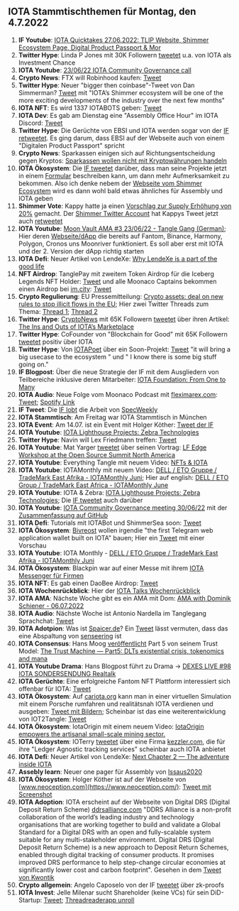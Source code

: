 ## IOTA Stammtischthemen für Montag, den 4.7.2022

1. **IF Youtube**: [IOTA Quicktakes 27.06.2022: TLIP Website, Shimmer Ecosystem Page, Digital Product Passport & Mor](https://youtu.be/F15Wtb1JvXA)
2. **Twitter Hype**: Linda P Jones mit 30K Followern [tweetet](https://twitter.com/LindaPJones/status/1541540405321158656?s=20&t=4jfdgBGWkjRpOOj-eDrXSQ) u.a. von IOTA als Investment Chance
3. **IOTA Youtube**: [23/06/22 IOTA Community Governance call](https://www.youtube.com/watch?v=xxE7RHkehy4)
4. **Crypto News**: FTX will Robinhood kaufen: [Tweet](https://twitter.com/BitcoinMagazine/status/1541502534120087552?s=20&t=gqQNu4w7O7o1lmagbBGYgQ)
5. **Twitter Hype**: Neuer "bigger then coinbase"-Tweet von Dan Simmerman? [Tweet](https://twitter.com/DanSimerman/status/1541482193138106368?s=20&t=gqQNu4w7O7o1lmagbBGYgQ) mit "IOTA’s Shimmer ecosystem will be one of the more exciting developments of the industry over the next few months"
6. **IOTA NFT**: Es wird 1337 IOTABOTS geben: [Tweet](https://twitter.com/iotabots/status/1541712187839889411?s=20&t=zVV7tJYXRDOX7IVa7TKEzw)
7. **IOTA Dev**: Es gab am Dienstag eine "Assembly Office Hour" im IOTA Discord: [Tweet](https://twitter.com/assembly_net/status/1541451303624343553?s=20&t=FTGV_MH1AdPRFHycsSOhoQ)
8. **Twitter Hype**: Die Gerüchte von EBSI und IOTA werden sogar von der [IF retweetet](https://twitter.com/iota/status/1542050850717179904?s=20&t=Gka9gPB5k0a4fGMOCPyKHA). Es ging darum, dass EBSI auf der Webseite auch von einem "Digitalen Product Passport" spricht
9. **Crypto News**: Sparkassen einigen sich auf Richtungsentscheidung gegen Kryptos: [Sparkassen wollen nicht mit Krypto­währungen handeln](https://www.boersen-zeitung.de/banken-finanzen/sparkassen-wollen-nicht-mit-kryptowaehrungen-handeln-add4a848-f6b1-11ec-9528-25c443781fd5)
10. **IOTA Ökosystem**: Die [IF tweetet](https://twitter.com/iota/status/1542100573947936773?s=20&t=J_Q76qc94iZDKa79iUJLjg) darüber, dass man seine Projekte jetzt in einem [Formular](https://airtable.com/shrxJgMxXDQr2Dseo) beschreiben kann, um dann mehr Aufmerksamkeit zu bekommen. Also ich denke nebem der [Webseite vom Shimmer Ecosystem](https://shimmer.network/ecosystem) wird es dann wohl bald etwas ähnliches für Assembly und IOTA geben
11. **Shimmer Vote**: Kappy hatte ja einen [Vorschlag zur Supply Erhöhung von 20%](https://govern.iota.org/t/discussion-follow-up-proposal-to-the-establishment-of-a-shimmer-ecosystem-fund/1315) gemacht. Der [Shimmer Twitter Account](https://mobile.twitter.com/shimmernet) hat Kappys Tweet jetzt auch [retweetet](https://twitter.com/shimmernet/status/1542123674152607744?s=20&t=X3RUikk6FOBa0EhWAelWuQ)
12. **IOTA Youtube**: [Moon Vault AMA #3 23/06/22 - Tangle Gang (German)](https://www.youtube.com/watch?v=eOzClFv2ySQ); Hier deren [Webseite/dApp](https://app.moon-vault.com/) die bereits auf Fantom, Binance, Harmony, Polygon, Cronos uns Moonriver funktioniert. Es soll aber erst mit IOTA und der 2. Version der dApp richtig starten
13. **IOTA Defi**: Neuer Artikel von LendeXe: [Why LendeXe is a part of the good life](https://medium.com/@LendeXeFinance/why-lendexe-is-a-part-of-the-good-life-e4349a7e7a03)
14. **NFT Airdrop**: TanglePay mit zweitem Token Airdrop für die Iceberg Legends NFT Holder: [Tweet](https://twitter.com/tanglepaycom/status/1542392227598544896?s=20&t=4imYK6qEQTvHZYtvsFaV4g) und alle Moonaco Captains bekommen einen Airdrop bei [im.city](https://im.city/): [Tweet](https://twitter.com/imCITY_org/status/1542123622298537985?s=20&t=51-K5O2N5qMMv3lBAa9M6g)
15. **Crypto Regulierung**: EU Pressemitteilung: [Crypto assets: deal on new rules to stop illicit flows in the EU](https://www.europarl.europa.eu/news/en/press-room/20220627IPR33919/crypto-assets-deal-on-new-rules-to-stop-illicit-flows-in-the-eu); Hier zwei Twitter Threads zum Thema: [Thread 1](https://mobile.twitter.com/ernesturtasun/status/1542217821958115332?t=4ziSNLP1UBtrkX_CwwzpPg&s=19); [Thread 2](https://twitter.com/paddi_hansen/status/1542411603034836993?s=20&t=51-K5O2N5qMMv3lBAa9M6g)
16. **Twitter Hype**: [CryptoNews](https://twitter.com/cryptod0tnews) mit 65K Followern [tweetet](https://twitter.com/cryptod0tnews/status/1542357768287309824?s=20&t=PxNQ4qs32pXOxxSlxMhZuQ) über ihren Artikel: [The Ins and Outs of IOTA’s Marketplace](https://crypto.news/the-ins-and-outs-of-iotas-marketplace/)
17. **Twitter Hype**: CoFounder von "Blockchain for Good" mit 65K Followern [tweetet](https://twitter.com/DrYorikoTodd/status/1542248247833804800?s=20&t=utdSQnxiiImRhs68Ty3xCQ) positiv über IOTA
18. **Twitter Hype**: Von [IOTAPoet](https://twitter.com/IotaPoet) über ein Soon-Projekt: [Tweet](https://twitter.com/IotaPoet/status/1542458818558402560?s=20&t=P2umyii4QDjJ3YfL5J8zSg) "it will bring a big usecase to the ecosystem " und " I know there is some big stuff going on." 
19. **IF Blogpost**: Über die neue Strategie der IF mit dem Ausgliedern von Teilbereiche inklusive deren Mitarbeiter: [IOTA Foundation: From One to Many](https://blog.iota.org/iota-foundation-from-one-to-many/)
20. **IOTA Audio**: Neue Folge vom Moonaco Podcast mit [fleximarex.com](https://fleximarex.com/): [Tweet](https://twitter.com/MoonacoPodcast/status/1542446892260392961?s=20&t=utdSQnxiiImRhs68Ty3xCQ); [Spotify Link](https://open.spotify.com/episode/4BpBtAu57n0aSj0N4M1cPT?si=59jZZcfEQIaOKANrUK66Yg&nd=1)
21. **IF Tweet**: Die [IF lobt](https://twitter.com/iota/status/1542494562584772608?s=20&t=ofzZpr7oCgKdTHrOhYyoLQ) die Arbeit von [SpecWeekly](https://mobile.twitter.com/SpecWeekly)
22. **IOTA Stammtisch**: Am Freitag war IOTA Stammtisch in München
23. **IOTA Event**: Am 14.07. ist ein Event mit Holger Köther: [Tweet der IF](https://twitter.com/iota/status/1542810250318864385?s=20&t=V1hnrt8olmXUvEjZR4VICA)
24. **IOTA Youtube**: [IOTA Lighthouse Projects: Zebra Technologies](https://www.youtube.com/watch?v=Sj0mICV2RQo)
25. **Twitter Hype**: Navin will Lex Friedmann treffen: [Tweet](https://twitter.com/navinram999/status/1542591931770880003?s=20&t=V1hnrt8olmXUvEjZR4VICA)
26. **IOTA Youtube**: Mat Yarger [tweetet](https://twitter.com/Mat_Yarger/status/1542536215093813251?s=20&t=V1hnrt8olmXUvEjZR4VICA) über seinen Vortrag: [LF Edge Workshop at the Open Source Summit North America](https://www.youtube.com/watch?v=GpSq1kgTTMg&t=2141s)
27. **IOTA Youtube**: Everything Tangle mit neuem Video: [NFTs & IOTA](https://www.youtube.com/watch?v=DXVEC76FbvI&feature=youtu.be)
28. **IOTA Youtube**: IOTAMonthly mit neuem Video: [DELL / ETO Gruppe / TradeMark East Afrika - IOTAMonthly Juni](https://www.youtube.com/watch?v=BVX_mV0-WX0); Hier auf english: [DELL / ETO Group / TradeMark East Africa - IOTAMonthly June](https://www.youtube.com/watch?v=5UVwibEMljc)
29. **IOTA Youtube**: IOTA & Zebra: [IOTA Lighthouse Projects: Zebra Technologies](https://www.youtube.com/watch?v=Sj0mICV2RQo); Die [IF tweetet](https://twitter.com/iota/status/1542780056262660096?s=20&t=x44uaayGFs6UBhaPop8Jbg) auch darüber
30. **IOTA Youtube**: [IOTA Community Governance meeting 30/06/22](https://www.youtube.com/watch?v=nTO2gx-fR1M) mit der [Zusammenfassung auf GitHub](https://github.com/iota-community/Community-Governance/blob/main/meetings/Community_Call_Notes_2022-06-30.md)
31. **IOTA Defi**: Tutorials mit IOTABot und ShimmerSea soon: [Tweet](https://twitter.com/iotabots/status/1542814331032768512?s=20&t=PtjZHWkCA2LKQ1CSSZH5QA)
32. **IOTA Ökosystem**: [Bivreost](https://twitter.com/bivreost) wollen irgendie "the first Telegram web application wallet built on IOTA" bauen; Hier ein [Tweet](https://twitter.com/abcen71/status/1543330840775639046?s=20&t=J7avHDk8WH_AklDxlTKudQ) mit einer Vorschau
33. **IOTA Youtube**: IOTA Monthly - [DELL / ETO Gruppe / TradeMark East Afrika - IOTAMonthly Juni](https://www.youtube.com/watch?v=BVX_mV0-WX0)
34. **IOTA Ökosystem**: Blackpin war auf einer Messe mit ihrem [IOTA Messenger für Firmen](https://twitter.com/BLACKPIN_GmbH/status/1542854985196634114?s=20&t=x44uaayGFs6UBhaPop8Jbg) 
35. **IOTA NFT**: Es gab einen DaoBee Airdrop: [Tweet](https://twitter.com/Daobeegame/status/1543193246209286145?s=20&t=rEagJxuW9iAiLpjNXd_kmg)
36. **IOTA Wochenrückblick**: Hier der [IOTA Talks Wochenrückblick](https://www.iota-talk.com/index.php?article/198-wochenr%C3%BCckblick-vom-26-juni-bis-2-juli-2022/)
37. **IOTA AMA**: Nächste Woche gibt es ein AMA mit Dom: [AMA with Dominik Schiener - 06.07.2022](https://www.youtube.com/watch?v=cn6wsSN_9hk)
38. **IOTA Audio**: Nächste Woche ist Antonio Nardella im Tanglegang Sprachchat: [Tweet]()
39. **IOTA Adotpion**: Was ist [Spaicer.de](https://www.spaicer.de/)? Ein [Tweet](https://twitter.com/Michael39904737/status/1543536940733136898?s=20&t=HFlS2Jl1QA9q2xsrs1WzrA) lässt vermuten, dass das eine Abspaltung von [senseering](https://twitter.com/senseering) ist
40. **IOTA Consensus**: Hans Moog [veröffentlicht](https://twitter.com/hus_qy/status/1543776663086964737?s=20&t=W2nOQzXIOLdDKJUnFM8j2w) Part 5 von seinem Trust Model: [The Trust Machine — Part5: DLTs existential crisis, tokenomics and mana](https://husqy.medium.com/the-trust-machine-part5-dlts-existential-crisis-tokenomics-and-mana-645a2ae8dbd8)
41. **IOTA Youtube Drama**: Hans Blogpost führt zu Drama -> [DEXES LIVE #98 IOTA SONDERSENDUNG Realtalk](https://www.youtube.com/watch?v=5Oc6Lbk66jA)
42. **IOTA Gerüchte**: Eine erfolgreiche Fantom NFT Plattform interessiert sich offenbar für IOTA: [Tweet](https://twitter.com/milesmuso/status/1543559181302730758?s=20&t=8XUC5XB1yk_YVK2Cq_WgRA)
43. **IOTA Ökosystem**: Auf [cariota.org](https://cariota.org/signin) kann man in einer virtuellen Simulation mit einem Porsche rumfahren und realitätsnah IOTA verdienen und ausgeben: [Tweet mit Bildern](https://twitter.com/Vrom14286662/status/1543673066848411648?s=20&t=8XUC5XB1yk_YVK2Cq_WgRA); Scheinbar ist das eine weiterentwicklung von IOT2Tangle: [Tweet](https://twitter.com/iot2tangle/status/1351940574971097093?s=20&t=3wtjY6tVU-qCMpmM4vNULw)
44. **IOTA Ökosystem**: IotaOrigin mit einem neuem Video: [IotaOrigin empowers the artisanal small-scale mining sector.](https://www.youtube.com/watch?v=596GMu1UGGM&feature=youtu.be)
45. **IOTA Ökosystem**: IOTerry [tweetet](https://twitter.com/io_terry/status/1543720385618771968?s=20&t=gVCcybe93r03xGT5QEz4xQ) über eine Firma [kezzler.com](https://kezzler.com/blockchain/), die für ihre "Ledger Agnostic tracking services" scheinbar auch IOTA anbietet
46. **IOTA Defi**: Neuer Artikel von LendeXe: [Next Chapter 2 — The adventure inside IOTA](https://medium.com/@sabog/next-chapter-2-the-adventure-inside-iota-6dbd74177661)
47. **Assebly learn**: Neuer one pager für Assembly von [Issaus2020](https://twitter.com/Issaus2020/status/1543891522868973568?s=20&t=W2nOQzXIOLdDKJUnFM8j2w)
48. **IOTA Ökosystem**: Holger Köther ist auf der Webseite von [www.neoception.com](https://www.neoception.com/): [Tweet mit Screenshot](https://twitter.com/Vrom14286662/status/1543913792156966912?s=20&t=W2nOQzXIOLdDKJUnFM8j2w)
49. **IOTA Adoption**: IOTA erscheint auf der Webseite von Digital DRS (Digital Deposit Return Scheme) [ddrsalliance.com](https://ddrsalliance.com/) "DDRS Alliance is a non-profit collaboration of the world’s leading industry and technology organisations that are working together to build and validate a Global Standard for a Digital DRS with an open and fully-scalable system suitable for any multi-stakeholder environment. Digital DRS (Digital Deposit Return Scheme) is a new approach to Deposit Return Schemes, enabled through digital tracking of consumer products. It promises improved DRS performance to help step-change circular economies at significantly lower cost and carbon footprint". Gesehen in dem [Tweet von Kwontik](https://twitter.com/Kwontik/status/1543765264214401025?s=20&t=W2nOQzXIOLdDKJUnFM8j2w)
50. **Crypto allgemein**: Angelo Caposelo von der IF [tweetet](https://twitter.com/AngeloCapossele/status/1543907576022048770?s=20&t=WO_bhk8zcI6bQ6Rts7oSdA) über zk-proofs
51. **IOTA Invest**: Jelle Milenar sucht Shareholder (keine VCs) für sein DiD-Startup: [Tweet](https://twitter.com/JelleFm/status/1543927771893825537?s=20&t=FuUa5oxCj5JxfUatpy3FXw); [Threadreaderapp unroll](https://threadreaderapp.com/thread/1543927771893825537.html)




